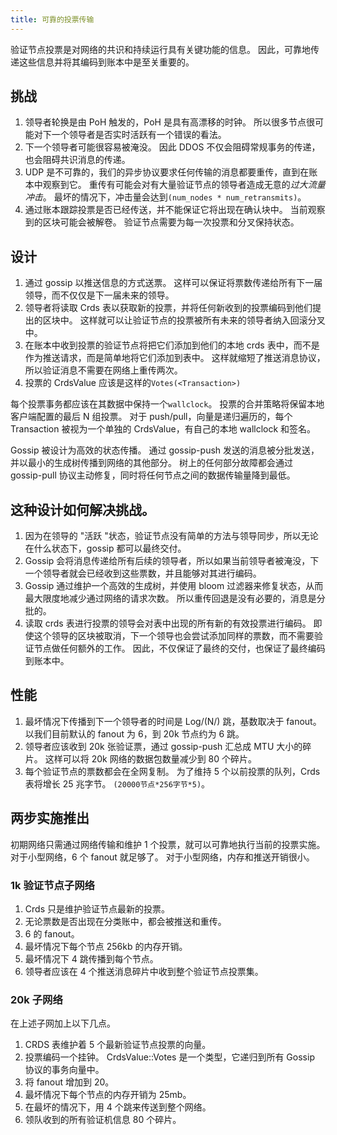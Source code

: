 ```yaml
---
title: 可靠的投票传输
---
```


验证节点投票是对网络的共识和持续运行具有关键功能的信息。 因此，可靠地传递这些信息并将其编码到账本中是至关重要的。

## 挑战

1. 领导者轮换是由 PoH 触发的，PoH 是具有高漂移的时钟。 所以很多节点很可能对下一个领导者是否实时活跃有一个错误的看法。
2. 下一个领导者可能很容易被淹没。 因此 DDOS 不仅会阻碍常规事务的传递，也会阻碍共识消息的传递。
3. UDP 是不可靠的，我们的异步协议要求任何传输的消息都要重传，直到在账本中观察到它。 重传有可能会对有大量验证节点的领导者造成无意的*过大流量冲击*。 最坏的情况下，冲击量会达到`(num_nodes * num_retransmits)`。
4. 通过账本跟踪投票是否已经传送，并不能保证它将出现在确认块中。 当前观察到的区块可能会被解卷。 验证节点需要为每一次投票和分叉保持状态。

## 设计

1. 通过 gossip 以推送信息的方式送票。 这样可以保证将票数传递给所有下一届领导，而不仅仅是下一届未来的领导。
2. 领导者将读取 Crds 表以获取新的投票，并将任何新收到的投票编码到他们提出的区块中。 这样就可以让验证节点的投票被所有未来的领导者纳入回滚分叉中。
3. 在账本中收到投票的验证节点将把它们添加到他们的本地 crds 表中，而不是作为推送请求，而是简单地将它们添加到表中。 这样就缩短了推送消息协议，所以验证消息不需要在网络上重传两次。
4. 投票的 CrdsValue 应该是这样的`Votes(<Transaction>)`

每个投票事务都应该在其数据中保持一个`wallclock`。 投票的合并策略将保留本地客户端配置的最后 N 组投票。 对于 push/pull，向量是递归遍历的，每个 Transaction 被视为一个单独的 CrdsValue，有自己的本地 wallclock 和签名。

Gossip 被设计为高效的状态传播。 通过 gossip-push 发送的消息被分批发送，并以最小的生成树传播到网络的其他部分。 树上的任何部分故障都会通过 gossip-pull 协议主动修复，同时将任何节点之间的数据传输量降到最低。

## 这种设计如何解决挑战。

1. 因为在领导的 "活跃 "状态，验证节点没有简单的方法与领导同步，所以无论在什么状态下，gossip 都可以最终交付。
2. Gossip 会将消息传递给所有后续的领导者，所以如果当前领导者被淹没，下一个领导者就会已经收到这些票数，并且能够对其进行编码。
3. Gossip 通过维护一个高效的生成树，并使用 bloom 过滤器来修复状态，从而最大限度地减少通过网络的请求次数。 所以重传回退是没有必要的，消息是分批的。
4. 读取 crds 表进行投票的领导会对表中出现的所有新的有效投票进行编码。 即使这个领导的区块被取消，下一个领导也会尝试添加同样的票数，而不需要验证节点做任何额外的工作。 因此，不仅保证了最终的交付，也保证了最终编码到账本中。

## 性能

1. 最坏情况下传播到下一个领导者的时间是 Log/(N/) 跳，基数取决于 fanout。 以我们目前默认的 fanout 为 6，到 20k 节点约为 6 跳。
2. 领导者应该收到 20k 张验证票，通过 gossip-push 汇总成 MTU 大小的碎片。 这样可以将 20k 网络的数据包数量减少到 80 个碎片。
3. 每个验证节点的票数都会在全网复制。 为了维持 5 个以前投票的队列，Crds 表将增长 25 兆字节。 `(20000节点*256字节*5)`。

## 两步实施推出

初期网络只需通过网络传输和维护 1 个投票，就可以可靠地执行当前的投票实施。 对于小型网络，6 个 fanout 就足够了。 对于小型网络，内存和推送开销很小。

### 1k 验证节点子网络

1. Crds 只是维护验证节点最新的投票。
2. 无论票数是否出现在分类账中，都会被推送和重传。
3. 6 的 fanout。
4. 最坏情况下每个节点 256kb 的内存开销。
5. 最坏情况下 4 跳传播到每个节点。
6. 领导者应该在 4 个推送消息碎片中收到整个验证节点投票集。

### 20k 子网络

在上述子网加上以下几点。

1. CRDS 表维护着 5 个最新验证节点投票的向量。
2. 投票编码一个挂钟。 CrdsValue::Votes 是一个类型，它递归到所有 Gossip 协议的事务向量中。
3. 将 fanout 增加到 20。
4. 最坏情况下每个节点的内存开销为 25mb。
5. 在最坏的情况下，用 4 个跳来传送到整个网络。
6. 领队收到的所有验证机信息 80 个碎片。
